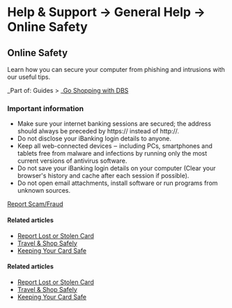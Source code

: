 # Help & Support -> General Help -> Online Safety

## Online Safety

Learn how you can secure your computer from phishing and intrusions with our useful tips.

_Part of: Guides > _[Go Shopping with DBS](https://www.dbs.com.sg/personal/support/guide-shopping.html)

  


### Important information

  * Make sure your internet banking sessions are secured; the address should always be preceded by https:// instead of http://.
  * Do not disclose your iBanking login details to anyone.
  * Keep all web-connected devices ‒ including PCs, smartphones and tablets free from malware and infections by running only the most current versions of antivirus software.
  * Do not save your iBanking login details on your computer (Clear your browser's history and cache after each session if possible).
  * Do not open email attachments, install software or run programs from unknown sources.

[Report Scam/Fraud](https://chatbanking.dbs.com/mbsg/GCE/F800HS004)

#### Related articles

  * [Report Lost or Stolen Card](https://www.dbs.com.sg/personal/support/card-issues-lost-card.html)
  * [Travel & Shop Safely](https://www.dbs.com.sg/personal/support/general-travel-and-shop-safely.html)
  * [Keeping Your Card Safe](https://www.dbs.com.sg/personal/support/general-card-security-protect-your-card-and-pin.html)



#### Related articles

  * [Report Lost or Stolen Card](https://www.dbs.com.sg/personal/support/card-issues-lost-card.html)
  * [Travel & Shop Safely](https://www.dbs.com.sg/personal/support/general-travel-and-shop-safely.html)
  * [Keeping Your Card Safe](https://www.dbs.com.sg/personal/support/general-card-security-protect-your-card-and-pin.html)


